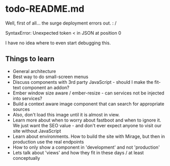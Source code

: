 
# todo-README.md

Well, first of all... the surge deployment errors out. : /

SyntaxError: Unexpected token < in JSON at position 0

I have no idea where to even start debugging this.


## Things to learn

- General architecture
- Best way to do small-screen menus
- Discuss components with 3rd party JavaScript - should I make the fit-text component an addon?
- Ember window size aware / ember-resize - can services not be injected into services?
- Build a context aware image component that can search for appropriate sources
- Also, don't load this image until it is almost in view.
- Learn more about when to worry about fastboot and when to ignore it. We just want the SEO value - and don't ever expect anyone to visit our site without JavaScript
- Learn about environments. How to build the site with Mirage, but then in production use the real endpoints
- How to only show a component in 'development' and not 'production'
- Lets talk about 'views' and how they fit in these days / at least conceptually